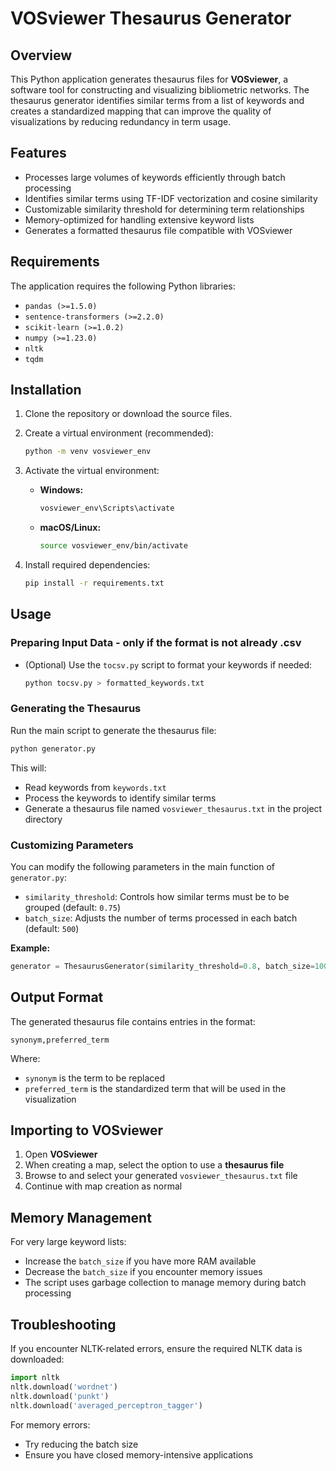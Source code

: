 # VOSviewer Thesaurus Generator

## Overview

This Python application generates thesaurus files for **VOSviewer**, a software tool for constructing and visualizing bibliometric networks. The thesaurus generator identifies similar terms from a list of keywords and creates a standardized mapping that can improve the quality of visualizations by reducing redundancy in term usage.

## Features

- Processes large volumes of keywords efficiently through batch processing
- Identifies similar terms using TF-IDF vectorization and cosine similarity
- Customizable similarity threshold for determining term relationships
- Memory-optimized for handling extensive keyword lists
- Generates a formatted thesaurus file compatible with VOSviewer

## Requirements

The application requires the following Python libraries:

- `pandas (>=1.5.0)`
- `sentence-transformers (>=2.2.0)`
- `scikit-learn (>=1.0.2)`
- `numpy (>=1.23.0)`
- `nltk`
- `tqdm`

## Installation

1. Clone the repository or download the source files.

2. Create a virtual environment (recommended):

   ```bash
   python -m venv vosviewer_env
   ```

3. Activate the virtual environment:

   - **Windows:**
     ```bash
     vosviewer_env\Scripts\activate
     ```
   - **macOS/Linux:**
     ```bash
     source vosviewer_env/bin/activate
     ```

4. Install required dependencies:

   ```bash
   pip install -r requirements.txt
   ```

## Usage

### Preparing Input Data - only if the format is not already .csv

- (Optional) Use the `tocsv.py` script to format your keywords if needed:

  ```bash
  python tocsv.py > formatted_keywords.txt
  ```

### Generating the Thesaurus

Run the main script to generate the thesaurus file:

```bash
python generator.py
```

This will:

- Read keywords from `keywords.txt`
- Process the keywords to identify similar terms
- Generate a thesaurus file named `vosviewer_thesaurus.txt` in the project directory

### Customizing Parameters

You can modify the following parameters in the main function of `generator.py`:

- `similarity_threshold`: Controls how similar terms must be to be grouped (default: `0.75`)
- `batch_size`: Adjusts the number of terms processed in each batch (default: `500`)

**Example:**

```python
generator = ThesaurusGenerator(similarity_threshold=0.8, batch_size=1000)
```

## Output Format

The generated thesaurus file contains entries in the format:

```
synonym,preferred_term
```

Where:

- `synonym` is the term to be replaced
- `preferred_term` is the standardized term that will be used in the visualization

## Importing to VOSviewer

1. Open **VOSviewer**
2. When creating a map, select the option to use a **thesaurus file**
3. Browse to and select your generated `vosviewer_thesaurus.txt` file
4. Continue with map creation as normal

## Memory Management

For very large keyword lists:

- Increase the `batch_size` if you have more RAM available
- Decrease the `batch_size` if you encounter memory issues
- The script uses garbage collection to manage memory during batch processing

## Troubleshooting

If you encounter NLTK-related errors, ensure the required NLTK data is downloaded:

```python
import nltk
nltk.download('wordnet')
nltk.download('punkt')
nltk.download('averaged_perceptron_tagger')
```

For memory errors:

- Try reducing the batch size
- Ensure you have closed memory-intensive applications
